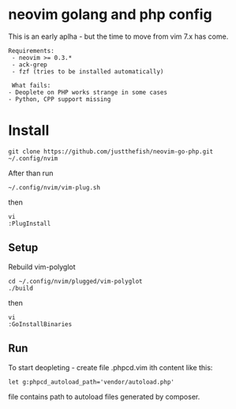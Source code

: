 neovim golang and php config
===

This is an early aplha - but the time to move from vim 7.x has come.

    Requirements: 
     - neovim >= 0.3.*
     - ack-grep
     - fzf (tries to be installed automatically)

     What fails:    
    - Deoplete on PHP works strange in some cases
    - Python, CPP support missing

Install
===

```
git clone https://github.com/justthefish/neovim-go-php.git ~/.config/nvim
```
After than run
```
~/.config/nvim/vim-plug.sh      
```
then 
```
vi
:PlugInstall
```

Setup
---

Rebuild vim-polyglot

```
cd ~/.config/nvim/plugged/vim-polyglot
./build
```

then

```
vi
:GoInstallBinaries
```

Run
---

To start deopleting - create file .phpcd.vim ith content like this:

```
let g:phpcd_autoload_path='vendor/autoload.php'
```

file contains path to autoload files generated by composer.

